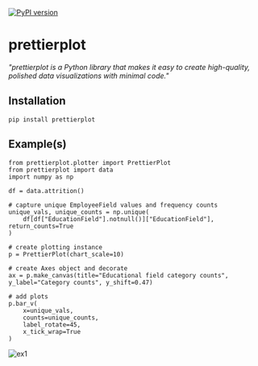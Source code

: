 [![PyPI version](https://badge.fury.io/py/prettierplot.svg)](https://badge.fury.io/py/prettierplot)

# prettierplot

<i>"prettierplot is a Python library that makes it easy to create high-quality, polished data visualizations with minimal code."</i>

## Installation

```
pip install prettierplot
```

## Example(s)

```
from prettierplot.plotter import PrettierPlot
from prettierplot import data
import numpy as np

df = data.attrition()

# capture unique EmployeeField values and frequency counts
unique_vals, unique_counts = np.unique(
    df[df["EducationField"].notnull()]["EducationField"], return_counts=True
)

# create plotting instance
p = PrettierPlot(chart_scale=10)

# create Axes object and decorate
ax = p.make_canvas(title="Educational field category counts", y_label="Category counts", y_shift=0.47)

# add plots
p.bar_v(
    x=unique_vals,
    counts=unique_counts,
    label_rotate=45,
    x_tick_wrap=True
)
```

![ex1](/examples/bar_v.png)

